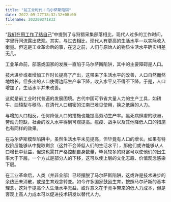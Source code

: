 ```yaml
---
title: "前工业时代：马尔萨斯陷阱"
date: 2022-09-27T18:32:32+08:00
filename: 202209271832
---
```



“[我们在用工作了结自己](/202209171555/)”中提到了与狩猎采集部落相比，现代人过多的工作时间，字里行间流露出悲观。其实，与过去相比，现代人有更高的生活水平—以实际收入衡量。但这是工业革命后的事，在这之前，人们与原始人的物质生活水平确实相差无几。

工业革命前，部落或国家的发展一直陷于马尔萨斯陷阱，其中的主要障碍是人口。

技术进步或者增加工作时长提高了产出，这带来了生活水平的改善，人口自然而然地增长。但多出的人口使得边际生产率下降，收入水平又不得不下降。于是，人口增加了，生活水平并未改善。

这就是前工业时代普遍的发展困境。古代中国可节省大量人力的生产工具，如耕牛、曲辕犁与秧马，在清代人口稠密的江南已难见使用，换之低廉的人力。

与增加人口相反，任何降低人口的措施也能提高劳动生产率。黑死病肆虐的欧洲，劳动力短缺，社会的收入水平得到可观提高。瘟疫、战争以及其他降低人口的措施也有同样的效果。

在马尔萨斯模型陷阱中，虽然生活水平未见提高，但毕竟有人口的增长。如果有特权阶层能够从中提取剩余（这并不会降低人们的生活水平），那他们或许能够从人口增长中获益，但这也需其严格控制自身数量，毕竟较多的财富可以使他们的出生率大于下层。一个方式是部分人的下移，这可以使上层的文化志趣、价值观念感染下层。

在工业革命后，人类（并非全部）已经摆脱了马尔萨斯陷阱，这或许是技术进步的余热还未消散，或是生育观念转变。如今许多国家鼓励生育，按照马尔萨斯的基本理念，这对于提高个人生活水平无益，或许意义在于竞争带来的低人力成本，但是客观上高人力成本可以促进技术研发以替代人力。
